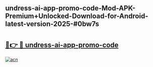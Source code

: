 ## undress-ai-app-promo-code-Mod-APK-Premium+Unlocked-Download-for-Android-latest-version-2025-#0bw7s

# <h2><a href="https://bedroomkl.my?title=undress-ai-app-promo-code&ref=20M">🔗👉 🔴 undress-ai-app-promo-code</a></h2>

[![acn](https://github.com/user-attachments/assets/0f9c940e-d8b0-45ae-aac7-cd30a18b3e1c)](https://bedroomkl.my?title=undress-ai-app-promo-code&ref=20M)

